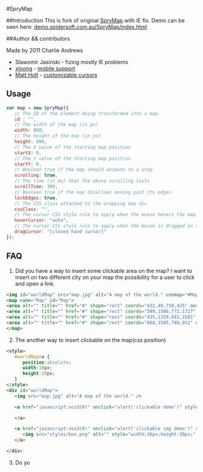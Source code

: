 #SpryMap

##Introduction
This is fork of original [SpryMap](http://candrews.net/blog/2010/10/introducing-sprymap/) with IE fix. 
Demo can be seen here: [demo.spidersoft.com.au/SpryMap/index.html](https://demo.spidersoft.com.au/SpryMap/index.html)

##Author && contributors

Made by 2011 Charlie Andrews

- Slawomir Jasinski - fizing mostly IE problems
- [xloong](https://github.com/xloong) - [mobile support](https://github.com/slav123/SpryMap/pull/7/commits/1d432e553870384a1100d1cf4d93fbf31dd487db)
- [Matt Holt](https://github.com/mholt) - [customizable cursors](https://github.com/slav123/SpryMap/pull/1/commits/5e38434ce12f4593ee4c43867009b46ee2ca9f31) 
 
## Usage

```JAVASCRIPT
var map = new SpryMap({
   // The ID of the element being transformed into a map
   id : "",
   // The width of the map (in px)
   width: 800,
   // The height of the map (in px)
   height: 800,
   // The X value of the starting map position
   startX: 0,
   // The Y value of the starting map position
   startY: 0,
   // Boolean true if the map should animate to a stop
   scrolling: true,
   // The time (in ms) that the above scrolling lasts
   scrollTime: 300,
   // Boolean true if the map disallows moving past its edges
   lockEdges: true,
   // The CSS class attached to the wrapping map div
   cssClass: "",
   // The cursor CSS style rule to apply when the mouse hovers the map
   hoverCursor: "auto",
   // The cursor CSS style rule to apply when the mouse is dragged on the map
   dragCursor: "[closed hand cursor]"
});
```

## FAQ

1. Did you have a way to insert some clickable area on the map?  I want to insert on two different city on your map the possibility for a user to click and open a link.
```HTML
<img id="worldMap" src="map.jpg" alt="A map of the world." usemap="#Map" />
<map name="Map" id="Map">
<area alt="" title="" href="#" shape="rect" coords="432,49,758,425" onclick="alert('Area1');" />
<area alt="" title="" href="#" shape="rect" coords="589,1586,772,1727" onclick="alert('Area2');" />
<area alt="" title="" href="#" shape="rect" coords="435,1259,681,1581" onclick="alert('Area3');" />
<area alt="" title="" href="#" shape="rect" coords="688,1585,780,911" onclick="alert('Area4');" />
</map>
```

2. The another way to insert clickable on the map(css position)
```HTML
<style>
   #worldMap>a {
      position:absolute;
      width:10px;
      height:10px;
   }
</style>
<div id="worldMap">
   <img src="map.jpg" alt="A map of the world." />

   <a href="javascript:void(0)" onclick="alert('clickable demo')" style="top:420px;left:550px;background-color: red;">

   </a>

   <a href="javascript:void(0)" onclick="alert('clickable img demo')" style="top:500px;left:320px;">
      <img src="styles/box.png" alt="" style="width:30px;height:30px;" />
   </a>

</div>
```

3. Do yo 